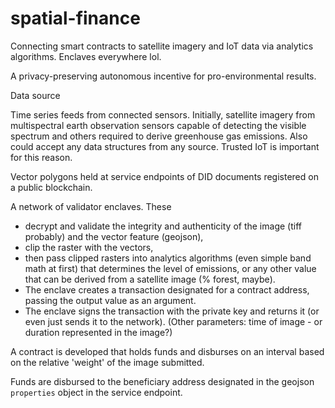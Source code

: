 # spatial-finance

Connecting smart contracts to satellite imagery and IoT data via analytics algorithms. Enclaves everywhere lol. 

A privacy-preserving autonomous incentive for pro-environmental results. 


Data source

Time series feeds from connected sensors. Initially, satellite imagery from multispectral earth observation sensors capable of detecting the visible spectrum and others required to derive greenhouse gas emissions. Also could accept any data structures from any source. Trusted IoT is important for this reason.

Vector polygons held at service endpoints of DID documents registered on a public blockchain.

A network of validator enclaves. These 
- decrypt and validate the integrity and authenticity of the image (tiff probably) and the vector feature (geojson), 
- clip the raster with the vectors, 
- then pass clipped rasters into analytics algorithms (even simple band math at first) that determines the level of emissions, or any other value that can be derived from a satellite image (% forest, maybe). 
- The enclave creates a transaction designated for a contract address, passing the output value as an argument. 
- The enclave signs the transaction with the private key and returns it (or even just sends it to the network). (Other parameters: time of image - or duration represented in the image?)

A contract is developed that holds funds and disburses on an interval based on the relative 'weight' of the image submitted.

Funds are disbursed to the beneficiary address designated in the geojson `properties` object in the service endpoint.
